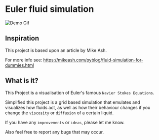 Euler fluid simulation
===
![Demo Gif](demo/euler-fluid-simulation-resized.gif)

## Inspiration

This project is based upon an article by Mike Ash.

For more info see: https://mikeash.com/pyblog/fluid-simulation-for-dummies.html

## What is it?

This Project is a visualisation of Euler's famous `Navier Stokes Equations`.

Simplified this project is a grid based simulation that emulates and visualizes how fluids act, as well as how their behaviour changes if you change the `viscosity` or `diffusion` of a certain liquid.

If you have any `improvements` or `ideas`, please let me know.

Also feel free to report any bugs that may occur.

